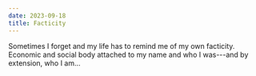 ```yaml
---
date: 2023-09-18
title: Facticity
---
```


Sometimes I forget and my life has to remind me of my own facticity. Economic and social body attached to my name and who I was---and by extension, who I am...
